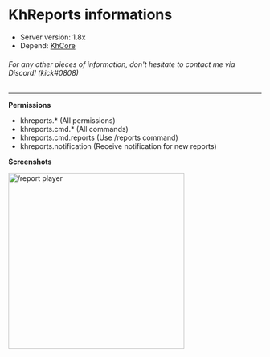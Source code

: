 # KhReports informations
- Server version: 1.8x
- Depend: [KhCore](https://github.com/KickHolse/KhCore)
###### For any other pieces of information, don't hesitate to contact me via Discord! (kick#0808)
<hr>

**Permissions**
- khreports.* (All permissions)
- khreports.cmd.* (All commands)
- khreports.cmd.reports (Use /reports command)
- khreports.notification (Receive notification for new reports)

**Screenshots**

<img src="https://user-images.githubusercontent.com/68570647/214370883-90f58a6b-0617-48ff-8bdc-180b96e110cf.png" alt="/report player" width="350" title="kkk">
